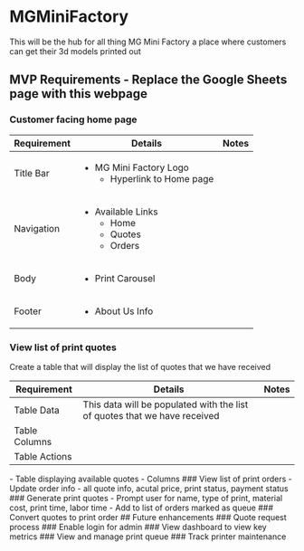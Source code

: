 # MGMiniFactory
This will be the hub for all thing MG Mini Factory a place where customers can get their 3d models printed out
## MVP Requirements - Replace the Google Sheets page with this webpage
### Customer facing home page
<table>
  <thead>
    <tr>
      <th>Requirement</th>
      <th>Details</th>
      <th>Notes</th>
    </tr>
  </thead>
  <tbody>
    <tr>
      <td>Title Bar</td>
      <td>
        <ul>
          <li>
            MG Mini Factory Logo
            <ul>
              <li>Hyperlink to Home page</li>
            </ul>
          </li>
        </ul>
      </td>
      <td></td>
    </tr>
    <tr>
      <td>Navigation</td>
      <td>
        <ul>
          <li>
            Available Links
            <ul>
              <li>Home</li>
              <li>Quotes</li>
              <li>Orders</li>
            </ul>
          </li>
        </ul>
      </td>
      <td></td>
    </tr>
    <tr>
      <td>Body</td>
      <td>
        <ul>
          <li>Print Carousel</li>
        </ul>
      </td>
      <td></td>
    </tr>
    <tr>
      <td>Footer</td>
      <td>
        <ul><li>About Us Info</li></ul>
      </td>
      <td></td>
    </tr>
  </tbody>
</table>

### View list of print quotes
Create a table that will display the list of quotes that we have received
<table>
  <thead>
    <tr>
      <th>Requirement</th>
      <th>Details</th>
      <th>Notes</th>
    </tr>
  </thead>
  <tbody>
    <tr>
      <td>Table Data</td>
      <td>This data will be populated with the list of quotes that we have received</td>
      <td></td>
    </tr>
    <tr>
      <td>Table Columns</td>
      <td></td>
      <td></td>
    </tr>
    <tr>
      <td>Table Actions</td>
      <td></td>
      <td></td>
    </tr>
  </tbody>
</table>
- Table displaying available quotes
  - Columns
### View list of print orders
- Update order info
- all quote info, acutal price, print status, payment status
### Generate print quotes
- Prompt user for name, type of print, material cost, print time, labor time
- Add to list of orders marked as queue
### Convert quotes to print order
## Future enhancements
### Quote request process
### Enable login for admin
### View dashboard to view key metrics
### View and manage print queue
### Track printer maintenance
